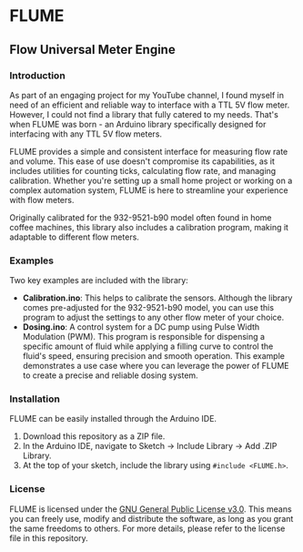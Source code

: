 # FLUME
## Flow Universal Meter Engine

### Introduction
As part of an engaging project for my YouTube channel, I found myself in need of an efficient and reliable way to interface with a TTL 5V flow meter. However, I could not find a library that fully catered to my needs. That's when FLUME was born - an Arduino library specifically designed for interfacing with any TTL 5V flow meters.

FLUME provides a simple and consistent interface for measuring flow rate and volume. This ease of use doesn't compromise its capabilities, as it includes utilities for counting ticks, calculating flow rate, and managing calibration. Whether you're setting up a small home project or working on a complex automation system, FLUME is here to streamline your experience with flow meters.

Originally calibrated for the 932-9521-b90 model often found in home coffee machines, this library also includes a calibration program, making it adaptable to different flow meters.

### Examples
Two key examples are included with the library:
- **Calibration.ino**: This helps to calibrate the sensors. Although the library comes pre-adjusted for the 932-9521-b90 model, you can use this program to adjust the settings to any other flow meter of your choice.
- **Dosing.ino**: A control system for a DC pump using Pulse Width Modulation (PWM). This program is responsible for dispensing a specific amount of fluid while applying a filling curve to control the fluid's speed, ensuring precision and smooth operation. This example demonstrates a use case where you can leverage the power of FLUME to create a precise and reliable dosing system.

### Installation
FLUME can be easily installed through the Arduino IDE.
1. Download this repository as a ZIP file.
2. In the Arduino IDE, navigate to Sketch -> Include Library -> Add .ZIP Library.
3. At the top of your sketch, include the library using `#include <FLUME.h>`.

### License
FLUME is licensed under the [GNU General Public License v3.0](https://www.gnu.org/licenses/gpl-3.0.html). This means you can freely use, modify and distribute the software, as long as you grant the same freedoms to others. For more details, please refer to the license file in this repository.
